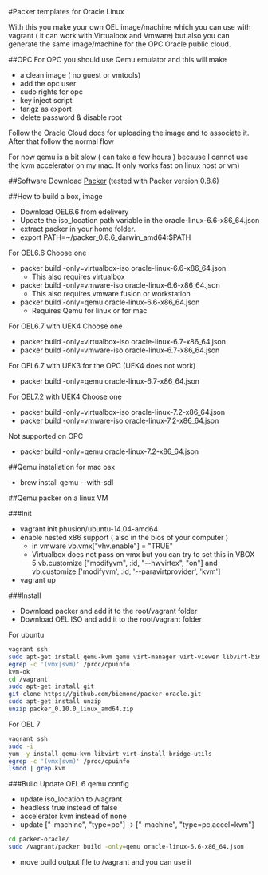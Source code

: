 #Packer templates for Oracle Linux

With this you make your own OEL image/machine which you can use with vagrant ( it can work with Virtualbox and Vmware)
but also you can generate the same image/machine for the OPC Oracle public cloud.

##OPC
For OPC you should use Qemu emulator and this will make
- a clean image ( no guest or vmtools)
- add the opc user
- sudo rights for opc
- key inject script
- tar.gz as export
- delete password & disable root

Follow the Oracle Cloud docs for uploading the image and to associate it. After that follow the normal flow


For now qemu is a bit slow ( can take a few hours ) because I cannot use the kvm accelerator on my mac. It only works fast on linux host or vm)

##Software
Download [Packer](http://packer.io) (tested with Packer version 0.8.6)

##How to build a box, image
- Download OEL6.6 from edelivery
- Update the iso_location path variable in the oracle-linux-6.6-x86_64.json
- extract packer in your home folder.
- export PATH=~/packer_0.8.6_darwin_amd64:$PATH

For OEL6.6 Choose one
- packer build -only=virtualbox-iso oracle-linux-6.6-x86_64.json
	- This also requires virtualbox
- packer build -only=vmware-iso oracle-linux-6.6-x86_64.json
	- This also requires vmware fusion or workstation
- packer build -only=qemu oracle-linux-6.6-x86_64.json
	- Requires Qemu for linux or for mac

For OEL6.7 with UEK4 Choose one
- packer build -only=virtualbox-iso oracle-linux-6.7-x86_64.json
- packer build -only=vmware-iso oracle-linux-6.7-x86_64.json

For OEL6.7 with UEK3 for the OPC (UEK4 does not work)
- packer build -only=qemu oracle-linux-6.7-x86_64.json

For OEL7.2 with UEK4 Choose one
- packer build -only=virtualbox-iso oracle-linux-7.2-x86_64.json
- packer build -only=vmware-iso oracle-linux-7.2-x86_64.json

Not supported on OPC
- packer build -only=qemu oracle-linux-7.2-x86_64.json

##Qemu installation for mac osx
- brew install qemu --with-sdl

##Qemu packer on a linux VM

###Init
- vagrant init phusion/ubuntu-14.04-amd64
- enable nested x86 support ( also in the bios of your computer )
	- in vmware vb.vmx["vhv.enable"] = "TRUE"
	- Virtualbox does not pass on vmx but you can try to set this in VBOX 5 vb.customize ["modifyvm", :id, "--hwvirtex", "on"] and vb.customize ['modifyvm', :id, '--paravirtprovider', 'kvm']
- vagrant up

###Install

- Download packer and add it to the root/vagrant folder
- Download OEL ISO and add it to the root/vagrant folder

For ubuntu
```bash
vagrant ssh
sudo apt-get install qemu-kvm qemu virt-manager virt-viewer libvirt-bin
egrep -c '(vmx|svm)' /proc/cpuinfo
kvm-ok
cd /vagrant
sudo apt-get install git
git clone https://github.com/biemond/packer-oracle.git
sudo apt-get install unzip
unzip packer_0.10.0_linux_amd64.zip
```

For OEL 7
```bash
vagrant ssh
sudo -i
yum -y install qemu-kvm libvirt virt-install bridge-utils
egrep -c '(vmx|svm)' /proc/cpuinfo
lsmod | grep kvm
```

###Build
Update OEL 6 qemu config
- update iso_location to /vagrant
- headless true instead of false
- accelerator kvm instead of none
- update ["-machine", "type=pc"] -> ["-machine", "type=pc,accel=kvm"]

```bash
cd packer-oracle/
sudo /vagrant/packer build -only=qemu oracle-linux-6.6-x86_64.json
```

- move build output file to /vagrant and you can use it